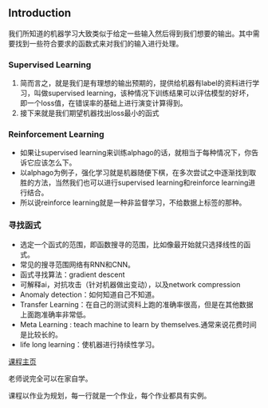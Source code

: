## Introduction

我们所知道的机器学习大致类似于给定一些输入然后得到我们想要的输出。其中需要找到一些符合要求的函数式来对我们的输入进行处理。

### Supervised Learning

1. 简而言之，就是我们是有理想的输出预期的，提供给机器有label的资料进行学习，叫做supervised learning，该种情况下训练结果可以评估模型的好坏，即一个loss值，在错误率的基础上进行演变计算得到。
2. 接下来就是我们期望机器找出loss最小的函式

### Reinforcement Learning

* 如果让supervised learning来训练alphago的话，就相当于每种情况下，你告诉它应该怎么下。
* 以alphago为例子，强化学习就是机器随便下棋，在多次尝试之中逐渐找到取胜的方法，当然我们也可以进行supervised learning和reinforce learning进行结合。
* 所以说reinforce learning就是一种非监督学习，不给数据上标签的那种。

### 寻找函式

* 选定一个函式的范围，即函数搜寻的范围，比如像最开始就只选择线性的函式。
* 常见的搜寻范围网络有RNN和CNN。
* 函式寻找算法：gradient descent
* 可解释ai，对抗攻击（针对机器做出变动），以及network compression
* Anomaly detection：如何知道自己不知道。
* Transfer Learning：在自己的测试资料上跑的准确率很高，但是在其他数据上面跑准确率非常低。
* Meta Learning : teach machine to learn by themselves.通常来说花费时间是比较长的。
* life long learning：使机器进行持续性学习。

[课程主页](http://speech.ee.ntu.edu.tw/~tlkagk/courses_ML20.html)

老师说完全可以在家自学。

课程以作业为规划，每一行就是一个作业，每个作业都具有实例。